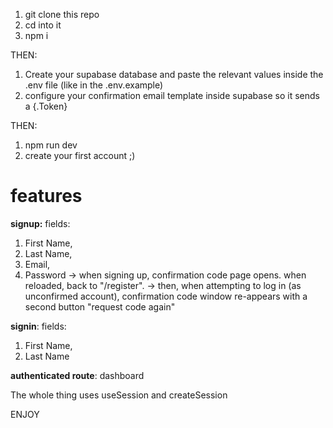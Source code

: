 1) git clone this repo
2) cd into it
3) npm i

THEN:

1) Create your supabase database and paste the relevant values inside the .env file (like in the .env.example)
2) configure your confirmation email template inside supabase so it sends a {.Token}

THEN:

1) npm run dev
2) create your first account ;)



# features

**signup:**
fields: 
1) First Name,
2) Last Name,
3) Email,
4) Password
-> when signing up, confirmation code page opens. when reloaded, back to "/register".
-> then, when attempting to log in (as unconfirmed account), confirmation code window re-appears with a second button "request code again"

**signin**:
fields:
1) First Name,
2) Last Name

**authenticated route**:
dashboard 

The whole thing uses useSession and createSession


ENJOY

 
